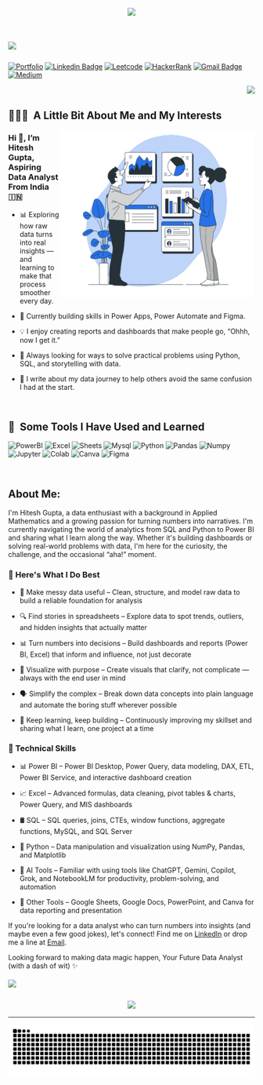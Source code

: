 <p align="center">
  <img src="https://capsule-render.vercel.app/api?type=waving&color=gradient&text=Hi%20there%20👋!&height=100&section=header"/>
</p>

<h1>
    <img src="https://readme-typing-svg.herokuapp.com/?font=Inconsolata&size=30&width=500&height=60&duration=5000&lines=I'm+Hitesh+Gupta+👋🏽;Turning+data+chaos+to+clarity!+📈&color=FFDD57" />
</h1>


[![Portfolio](https://img.icons8.com/?size=70&id=LoyAjcvVKv1K&format=png&color=000000)](https://mavenanalytics.io/profile/hitesh-gupta) [![Linkedin Badge](https://img.icons8.com/?size=70&id=xuvGCOXi8Wyg&format=png&color=000000)](https://www.linkedin.com/in/hiteshanalytics) [![Leetcode](https://img.icons8.com/?size=70&id=9L16NypUzu38&format=png&color=000000)](https://leetcode.com/u/HiteshG_/) [![HackerRank](https://img.icons8.com/?size=70&id=h5EUmNCXhSH0&format=png&color=000000)](https://www.hackerrank.com/profile/hitesh_hg_gupta) [![Gmail Badge](https://img.icons8.com/?size=70&id=qyRpAggnV0zH&format=png&color=000000&link=mailto:hitesh.hg.gupta@gmail.com)](mailto:hitesh.hg.gupta@gmail.com) [![Medium](https://img.icons8.com/?size=70&id=SUD9uP5qL6DZ&format=png&color=000000)](https://numeralyzeai.medium.com/)    <p align="right"> <img src="https://komarev.com/ghpvc/?username=HiteshGupta23&label=Profile+Visitors‎&style=for-the-badge&abbreviated=true&color=blueviolet">

<h2> 👨🏻‍💻 &nbsp;A Little Bit About Me and My Interests</h2>

<img align="right" src="https://github.com/HiteshGupta23/HiteshGupta23/blob/main/assets/analytics-ppt.gif" width="400" height="340">

<h3>
Hi 👋, I’m Hitesh Gupta, Aspiring Data Analyst From India 🇮🇳
</h3>

- 📊 Exploring how raw data turns into real insights — and learning to make that process smoother every day.

- 🌱 Currently building skills in Power Apps, Power Automate and Figma.

- 💡 I enjoy creating reports and dashboards that make people go, “Ohhh, now I get it.”

- 🚀 Always looking for ways to solve practical problems using Python, SQL, and storytelling with data.

- 💬 I write about my data journey to help others avoid the same confusion I had at the start.

<br>

<h2> 🚀 &nbsp;Some Tools I Have Used and Learned</h2>

<p>
    <a>
<!--         PowerBI -->
        <img src="https://img.icons8.com/?size=100&id=3sGOUDo9nJ4k&format=png&color=000000" alt="PowerBI" width="55" height="55"/>
    </a>  
  <a>
<!--         Excel -->
        <img src="https://img.icons8.com/?size=100&id=117561&format=png&color=000000" alt="Excel" width="55" height="55"/>
    </a>
    <a>
<!--         Sheets -->
        <img src="https://img.icons8.com/?size=100&id=qrAVeBIrsjod&format=png&color=000000" alt="Sheets" width="55" height="55"/>
    </a>
  <a>
<!--         MySQL -->
        <img src="https://img.icons8.com/?size=100&id=9nLaR5KFGjN0&format=png&color=000000" alt="Mysql" width="55" height="55"/>
    </a>
  <a>
<!--         Python -->
        <img src="https://img.icons8.com/?size=100&id=13441&format=png&color=000000" alt="Python" width="55" height="55"/>
    </a>  
  <a>
<!--         Pandas -->
        <img src="https://img.icons8.com/?size=100&id=xSkewUSqtErH&format=png&color=000000" alt="Pandas" width="55" height="55"/>
    </a>
  <a>
<!--         Numpy -->
        <img src="https://img.icons8.com/?size=100&id=aR9CXyMagKIS&format=png&color=000000" alt="Numpy" width="55" height="55"/>
    </a>
  <a>
<!--         Jupyter -->
        <img src="https://img.icons8.com/?size=100&id=J0SgMWzAxqFj&format=png&color=000000" alt="Jupyter" width="55" height="55"/>
    </a>
  <a>
<!--         Colab -->
        <img src="https://img.icons8.com/?size=100&id=lOqoeP2Zy02f&format=png&color=000000" alt="Colab" width="55" height="55"/>
    </a>
  <a>
<!--         Canva -->
        <img src="https://img.icons8.com/?size=100&id=EZQdGLNeo7JI&format=png&color=000000" alt="Canva" width="55" height="55"/>
    </a>
  <a>
<!--         Figma -->
        <img src="https://img.icons8.com/?size=100&id=zfHRZ6i1Wg0U&format=png&color=000000" alt="Figma" width="55" height="55"/>
    </a>
</p>

<br>


##  About Me:

I'm Hitesh Gupta, a data enthusiast with a background in Applied Mathematics and a growing passion for turning numbers into narratives. I'm currently navigating the world of analytics from SQL and Python to Power BI and sharing what I learn along the way. Whether it's building dashboards or solving real-world problems with data, I'm here for the curiosity, the challenge, and the occasional “aha!” moment.

### 🌟 Here's What I Do Best

- 🧼 Make messy data useful – Clean, structure, and model raw data to build a reliable foundation for analysis

- 🔍 Find stories in spreadsheets – Explore data to spot trends, outliers, and hidden insights that actually matter

- 📊 Turn numbers into decisions – Build dashboards and reports (Power BI, Excel) that inform and influence, not just decorate

- 🎨 Visualize with purpose – Create visuals that clarify, not complicate — always with the end user in mind

- 🗣️ Simplify the complex – Break down data concepts into plain language and automate the boring stuff wherever possible

- 🚀 Keep learning, keep building – Continuously improving my skillset and sharing what I learn, one project at a time


### 📍 Technical Skills

- 📊 Power BI – Power BI Desktop, Power Query, data modeling, DAX, ETL, Power BI Service, and interactive dashboard creation

- 📈 Excel – Advanced formulas, data cleaning, pivot tables & charts, Power Query, and MIS dashboards

- 🛢️ SQL – SQL queries, joins, CTEs, window functions, aggregate functions, MySQL, and SQL Server

- 🐍 Python – Data manipulation and visualization using NumPy, Pandas, and Matplotlib

- 🤖 AI Tools – Familiar with using tools like ChatGPT, Gemini, Copilot, Grok, and NotebookLM for productivity, problem-solving, and automation

- 🧰 Other Tools – Google Sheets, Google Docs, PowerPoint, and Canva for data reporting and presentation



If you're looking for a data analyst who can turn numbers into insights (and maybe even a few good jokes), let's connect! Find me on [LinkedIn](https://www.linkedin.com/in/hiteshanalytics) or drop me a line at [Email](mailto:hitesh.hg.gupta@gmail.com).

Looking forward to making data magic happen,
Your Future Data Analyst (with a dash of wit) ✨

<h5>
    <img src="https://readme-typing-svg.herokuapp.com/?font=Inconsolata&size=25&v=true&height=60&duration=5500&lines=Hope+You+Enjoyed+Exploring!+🧭;+Let's+Connect+and+Create!+🔗+🛠️&color=FFDD57" />
</h5>

<p align="center">
  <img src="https://capsule-render.vercel.app/api?type=waving&color=gradient&text=Thank%20You%20🤝🏼!&height=100&section=footer"/>
</p>

---

<picture>
  <source media="(prefers-color-scheme: dark)" srcset="https://raw.githubusercontent.com/HiteshGupta23/HiteshGupta23/output/github-snake-dark.svg" />
  <source media="(prefers-color-scheme: light)" srcset="https://raw.githubusercontent.com/HiteshGupta23/HiteshGupta23/output/github-snake.svg" />
  <img alt="github-snake" src="https://raw.githubusercontent.com/HiteshGupta23/HiteshGupta23/output/github-snake.svg" />
</picture>


<!--
**HiteshGupta23/HiteshGupta23** is a ✨ _special_ ✨ repository because its `README.md` (this file) appears on your GitHub profile.

Here are some ideas to get you started:

- 🔭 I’m currently working on ...
- 🌱 I’m currently learning ...
- 👯 I’m looking to collaborate on ...
- 🤔 I’m looking for help with ...
- 💬 Ask me about ...
- 📫 How to reach me: ...
- 😄 Pronouns: ...
- ⚡ Fun fact: ...
-->
